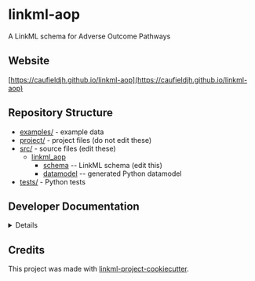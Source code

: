 # linkml-aop

A LinkML schema for Adverse Outcome Pathways

## Website

[https://caufieldjh.github.io/linkml-aop](https://caufieldjh.github.io/linkml-aop)

## Repository Structure

* [examples/](examples/) - example data
* [project/](project/) - project files (do not edit these)
* [src/](src/) - source files (edit these)
  * [linkml_aop](src/linkml_aop)
    * [schema](src/linkml_aop/schema) -- LinkML schema
      (edit this)
    * [datamodel](src/linkml_aop/datamodel) -- generated
      Python datamodel
* [tests/](tests/) - Python tests

## Developer Documentation

<details>
To run commands you may use good old make or the command runner [just](https://github.com/casey/just/) which is a better choice on Windows.
Use the `make` command or `duty` commands to generate project artefacts:
* `make help` or `just --list`: list all pre-defined tasks
* `make all` or `just all`: make everything
* `make deploy` or `just deploy`: deploys site
</details>

## Credits

This project was made with
[linkml-project-cookiecutter](https://github.com/linkml/linkml-project-cookiecutter).
